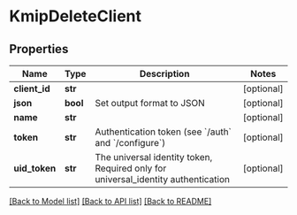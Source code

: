 # KmipDeleteClient

## Properties
Name | Type | Description | Notes
------------ | ------------- | ------------- | -------------
**client_id** | **str** |  | [optional] 
**json** | **bool** | Set output format to JSON | [optional] 
**name** | **str** |  | [optional] 
**token** | **str** | Authentication token (see &#x60;/auth&#x60; and &#x60;/configure&#x60;) | [optional] 
**uid_token** | **str** | The universal identity token, Required only for universal_identity authentication | [optional] 

[[Back to Model list]](../README.md#documentation-for-models) [[Back to API list]](../README.md#documentation-for-api-endpoints) [[Back to README]](../README.md)



